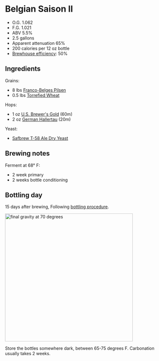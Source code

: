 # Belgian Saison II

* O.G. 1.062
* F.G. 1.021
* ABV 5.5%
* 2.5 gallons
* Apparent attenuation 65%
* 200 calories per 12 oz bottle
* [Brewhouse efficiency][eff]: 50%

[eff]: ../definitions#brewhouse-efficiency.md

## Ingredients

Grains:

* 8 lbs [Franco-Belges Pilsen][belges]
* 0.5 lbs [Torrefied Wheat][wheat]

[belges]: http://www.northernbrewer.com/franco-belges-pilsen-malt
[wheat]: http://www.northernbrewer.com/torrified-wheat

Hops:

* 1 oz [U.S. Brewer's Gold][gold] (60m)
* 2 oz [German Hallertau][tau] (20m)

[gold]: http://www.northernbrewer.com/us-brewers-gold-hop-pellets
[tau]: http://www.northernbrewer.com/german-hallertau-hop-pellets

Yeast:

* [Safbrew T-58 Ale Dry Yeast][yeast]

[yeast]: http://www.northernbrewer.com/safbrew-t-58

## Brewing notes

Ferment at 68° F:

* 2 week primary
* 2 weeks bottle conditioning

## Bottling day

15 days after brewing,
Following [bottling procedure][bottling].

[bottling]: ../procedures.md#bottle

<img alt="final gravity at 70 degrees"
src="https://cloud.githubusercontent.com/assets/198/17086254/491e484c-51a2-11e6-8688-d5ffb5cf5b14.png"
width="420px">

Store the bottles somewhere dark, between 65-75 degrees F.
Carbonation usually takes 2 weeks.
